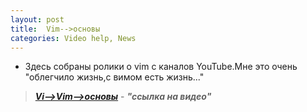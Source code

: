 ```yaml
---
layout: post
title:  Vim-->основы
categories: Video help, News
---
```


- Здесь собраны ролики о vim с каналов YouTube.Мне это очень "облегчило жизнь,с вимом есть жизнь..."

><a class="blu" href="https://disk.yandex.ru/i/C1wTKtdMliES5g" target="_blank" >***Vi-->Vim-->основы***</a> - 
>***"ссылка на видео"***